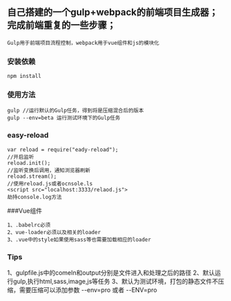## 自己搭建的一个gulp+webpack的前端项目生成器；完成前端重复的一些步骤；
	
	Gulp用于前端项目流程控制，webpack用于vue组件和js的模块化

### 安装依赖
```nodejs
npm install
```

### 使用方法
```nodejs
gulp //运行默认的Gulp任务，得到将是压缩混合后的版本
gulp --env=beta 运行测试环境下的Gulp任务
```

### easy-reload
```
var reload = require("eady-reload");
//开启监听
reload.init();
//监听变换后调用，通知浏览器刷新
reload.stream();
//使用reload.js或者ocnsole.ls
<script src="localhost:3333/relaod.js">
劫持console.log方法
```

###Vue组件
```
1、.babelrc必须
2、vue-loader必须以及相关的loader
3、.vue中的style如果使用sass等也需要加载相应的loader
```

### Tips
1、gulpfile.js中的comeIn和output分别是文件进入和处理之后的路径
2、默认运行gulp,执行html,sass,image,js等任务
3、默认为测试环境，打包的静态文件不压缩，需要压缩可以添加参数 --env=pro 或者 --ENV=pro